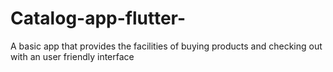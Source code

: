 # Catalog-app-flutter-
 A basic app that provides the facilities of buying products and checking out with an user friendly interface
